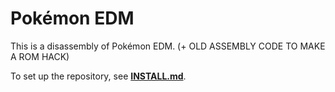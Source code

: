 # Pokémon EDM

This is a disassembly of Pokémon EDM. (+ OLD ASSEMBLY CODE TO MAKE A ROM HACK)

To set up the repository, see [**INSTALL.md**](INSTALL.md).
